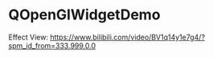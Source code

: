 # QOpenGlWidgetDemo

Effect View: https://www.bilibili.com/video/BV1q14y1e7g4/?spm_id_from=333.999.0.0
